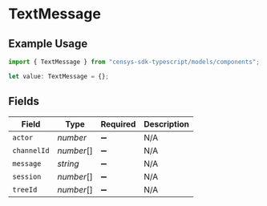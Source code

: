 # TextMessage

## Example Usage

```typescript
import { TextMessage } from "censys-sdk-typescript/models/components";

let value: TextMessage = {};
```

## Fields

| Field              | Type               | Required           | Description        |
| ------------------ | ------------------ | ------------------ | ------------------ |
| `actor`            | *number*           | :heavy_minus_sign: | N/A                |
| `channelId`        | *number*[]         | :heavy_minus_sign: | N/A                |
| `message`          | *string*           | :heavy_minus_sign: | N/A                |
| `session`          | *number*[]         | :heavy_minus_sign: | N/A                |
| `treeId`           | *number*[]         | :heavy_minus_sign: | N/A                |